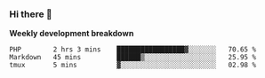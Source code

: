 ### Hi there 👋


**Weekly development breakdown**

<!--START_SECTION:waka-->
```text
PHP        2 hrs 3 mins    █████████████████▓░░░░░░░   70.65 % 
Markdown   45 mins         ██████▒░░░░░░░░░░░░░░░░░░   25.95 % 
tmux       5 mins          ▓░░░░░░░░░░░░░░░░░░░░░░░░   02.98 % 
```
<!--END_SECTION:waka-->

